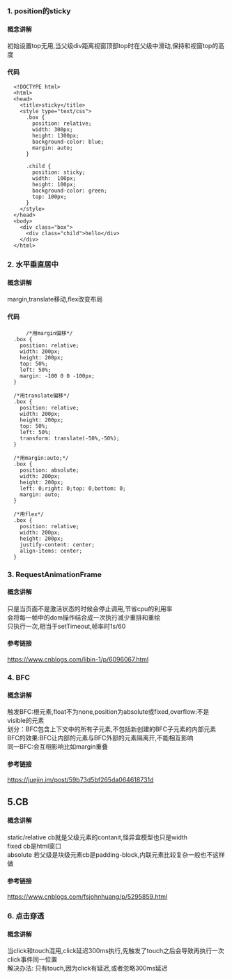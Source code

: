 ### 1. position的sticky
#### 概念讲解
初始设置top无用,当父级div距离视窗顶部top时在父级中滑动,保持和视窗top的高度
#### 代码
      <!DOCTYPE html>
      <html>
      <head>
        <title>sticky</title>
        <style type="text/css">
          .box {
            position: relative;
            width: 300px;
            height: 1300px;
            background-color: blue;
            margin: auto;
          }

          .child {
            position: sticky;
            width:  100px;
            height: 100px;
            background-color: green;
            top: 100px;
          }
        </style>
      </head>
      <body>
        <div class="box">
          <div class="child">hello</div>
        </div>
      </html>
### 2. 水平垂直居中
#### 概念讲解
margin,translate移动,flex改变布局
#### 代码
		  /*用margin偏移*/
      .box {
        position: relative;
        width: 200px;
        height: 200px;
        top: 50%;
        left: 50%;
        margin: -100 0 0 -100px;
      }

      /*用translate偏移*/
      .box {
        position: relative;
        width: 200px;
        height: 200px;
        top: 50%;
        left: 50%;
        transform: translate(-50%,-50%);
      }

      /*用margin:auto;*/
      .box {
        position: absolute;
        width: 200px;
        height: 200px;
        left: 0;right: 0;top: 0;bottom: 0;
        margin: auto;
      }

      /*用flex*/
      .box {
        position: relative;
        width: 200px;
        height: 200px;
        justify-content: center;
        align-items: center;
      }
### 3. RequestAnimationFrame
#### 概念讲解
只是当页面不是激活状态的时候会停止调用,节省cpu的利用率  
会将每一帧中的dom操作结合成一次执行减少重排和重绘  
只执行一次,相当于setTimeout,帧率时1s/60
#### 参考链接
https://www.cnblogs.com/libin-1/p/6096067.html
### 4. BFC
#### 概念讲解
触发BFC:根元素,float不为none,position为absolute或fixed,overflow:不是visible的元素  
划分：BFC包含上下文中的所有子元素,不包括新创建的BFC子元素的内部元素  
BFC的效果:BFC让内部的元素与BFC外部的元素隔离开,不能相互影响  
同一BFC:会互相影响比如margin重叠
#### 参考链接
https://juejin.im/post/59b73d5bf265da064618731d
## 5.CB
#### 概念讲解
static/relative cb就是父级元素的contanit,怪异盒模型也只是width  
fixed cb是html窗口  
absolute 若父级是块级元素cb是padding-block,内联元素比较复杂一般也不这样做
#### 参考链接
https://www.cnblogs.com/fsjohnhuang/p/5295859.html
### 6. 点击穿透
#### 概念讲解
当click和touch混用,click延迟300ms执行,先触发了touch之后会导致再执行一次click事件同一位置  
解决办法: 只有touch,因为click有延迟,或者忽略300ms延迟
